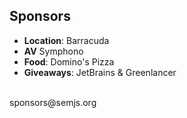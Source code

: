 ##  Sponsors

- **Location**: Barracuda
- **AV** Symphono
- **Food**: Domino's Pizza
- **Giveaways**: JetBrains & Greenlancer

<br />
sponsors@semjs.org
